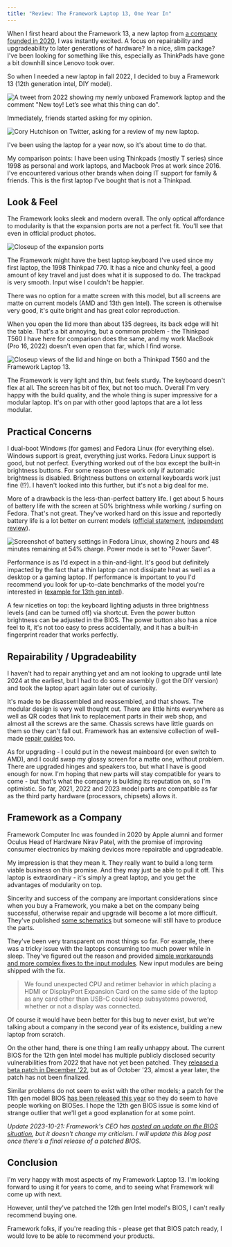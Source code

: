 ```yaml
---
title: "Review: The Framework Laptop 13, One Year In"
---
```


When I first heard about the Framework 13, a new laptop from [a company founded in 2020](https://frame.work), I was instantly excited. A focus on repairability and upgradeability to later generations of hardware? In a nice, slim package? I've been looking for something like this, especially as ThinkPads have gone a bit downhill since Lenovo took over.

So when I needed a new laptop in fall 2022, I decided to buy a Framework 13 (12th generation intel, DIY model).

![A tweet from 2022 showing my newly unboxed Framework laptop and the comment "New toy! Let’s see what this thing can do".](assets/framework-13-1-year/twitter-post.jpg)

Immediately, friends started asking for my opinion.

![Cory Hutchison on Twitter, asking for a review of my new laptop.](assets/framework-13-1-year/twitter-reply.png)

I've been using the laptop for a year now, so it's about time to do that.

My comparison points: I have been using Thinkpads (mostly T series) since 1998 as personal and work laptops, and Macbook Pros at work since 2016. I've encountered various other brands when doing IT support for family & friends. This is the first laptop I've bought that is not a Thinkpad.

## Look & Feel

The Framework looks sleek and modern overall. The only optical affordance to modularity is that the expansion ports are not a perfect fit. You'll see that even in official product photos.

![Closeup of the expansion ports](assets/framework-13-1-year/ports.jpeg)

The Framework might have the best laptop keyboard I've used since my first laptop, the 1998 Thinkpad 770. It has a nice and chunky feel, a good amount of key travel and just does what it is supposed to do. The trackpad is very smooth. Input wise I couldn't be happier.

There was no option for a matte screen with this model, but all screens are matte on current models (AMD and 13th gen Intel). The screen is otherwise very good, it's quite bright and has great color reproduction.

When you open the lid more than about 135 degrees, its back edge will hit the table. That's a bit annoying, but a common problem - the Thinkpad T560 I have here for comparison does the same, and my work MacBook (Pro 16, 2022) doesn't even open that far, which I find worse.

![Closeup views of the lid and hinge on both a Thinkpad T560 and the Framework Laptop 13.](assets/framework-13-1-year/lids.jpg)

The Framework is very light and thin, but feels sturdy. The keyboard doesn't flex at all. The screen has  bit of flex, but not too much. Overall I'm very happy with the build quality, and the whole thing is super impressive for a modular laptop. It's on par with other good laptops that are a lot less modular.

## Practical Concerns

I dual-boot Windows (for games) and Fedora Linux (for everything else). Windows support is great, everything just works. Fedora Linux support is good, but not perfect. Everything worked out of the box except the built-in brightness buttons. For some reason these work only if automatic brightness is disabled. Brightness buttons on external keyboards work just fine (!?). I haven't looked into this further, but it's not a big deal for me.

More of a drawback is the less-than-perfect battery life. I get about 5 hours of battery life with the screen at 50% brightness while working / surfing on Fedora. That's not great. They've worked hard on this issue and reportedly battery life is a lot better on current models ([official statement](https://frame.work/ca/en/blog/testing-the-battery-life-of-framework-laptop-13-13th-gen-intel-core), [independent review](https://www.tomshardware.com/reviews/framework-laptop-13-intel-2023)).

![Screenshot of battery settings in Fedora Linux, showing 2 hours and 48 minutes remaining at 54% charge. Power mode is set to "Power Saver".](assets/framework-13-1-year/battery-life.png)

Performance is as I'd expect in a thin-and-light. It's good but definitely impacted by the fact that a thin laptop can not dissipate heat as well as a desktop or a gaming laptop. If performance is important to you I'd recommend you look for up-to-date benchmarks of the model you're interested in ([example for 13th gen intel](https://www.pcgamer.com/framework-13-laptop-intel-core-i7-1370p-mainboard-review-benchmarks/)).

A few niceties on top: the keyboard lighting adjusts in three brightness levels (and can be turned off) via shortcut. Even the power button brightness can be adjusted in the BIOS. The power button also has a nice feel to it, it's not too easy to press accidentally, and it has a built-in fingerprint reader that works perfectly.

## Repairability / Upgradeability

I haven't had to repair anything yet and am not looking to upgrade until late 2024 at the earliest, but I had to do some assembly (I got the DIY version) and took the laptop apart again later out of curiosity. 

It's made to be disassembled and reassembled, and that shows. The modular design is very well thought out. There are little hints everywhere as well as QR codes that link to replacement parts in their web shop, and almost all the screws are the same. Chassis screws have little guards on them so they can't fall out. Framework has an extensive collection of well-made [repair guides](https://guides.frame.work/) too.

As for upgrading - I could put in the newest mainboard (or even switch to AMD), and I could swap my glossy screen for a matte one, without problem. There are upgraded hinges and speakers too, but what I have is good enough for now. I'm hoping that new parts will stay compatible for years to come - but that's what the company is building its reputation on, so I'm optimistic. So far, 2021, 2022 and 2023 model parts are compatible as far as the third party hardware (processors, chipsets) allows it.

## Framework as a Company

Framework Computer Inc was founded in 2020 by Apple alumni and former Oculus Head of Hardware Nirav Patel, with the promise of improving consumer electronics by making devices more repairable and upgradeable.

My impression is that they mean it. They really want to build a long term viable business on this promise. And they may just be able to pull it off. This laptop is extraordinary - it's simply a great laptop, and you get the advantages of modularity on top.

Sincerity and success of the company are important considerations since when you buy a Framework, you make a bet on the company being successful, otherwise repair and upgrade will become a lot more difficult. They've published [some schematics](https://github.com/FrameworkComputer/Framework-Laptop-13) but someone will still have to produce the parts.

They've been very transparent on most things so far. For example, there was a tricky issue with the laptops consuming too much power while in sleep. They've figured out the reason and provided [simple workarounds and more complex fixes to the input modules](https://frame.work/ca/en/blog/getting-ready-to-ship-13th-gen-and-announcing-power-saving-expansion-cards). New input modules are being shipped with the fix.

> We found unexpected CPU and retimer behavior in which placing a HDMI or DisplayPort Expansion Card on the same side of the laptop as any card other than USB-C could keep subsystems powered, whether or not a display was connected.

Of course it would have been better for this bug to never exist, but we're talking about a company in the second year of its existence, building a new laptop from scratch.

On the other hand, there is one thing I am really unhappy about. The current BIOS for the 12th gen Intel model has multiple publicly disclosed security vulnerabilities from 2022 that have not yet been patched. They [released a beta patch in December '22](https://community.frame.work/t/12th-gen-intel-core-bios-3-06-beta/25726), but as of October '23, almost a year later, the patch has not been finalized.

Similar problems do not seem to exist with the other models; a patch for the 11th gen model BIOS [has been released this year](https://community.frame.work/t/responded-11th-gen-intel-core-bios-3-17-release/25137) so they do seem to have people working on BIOSes. I hope the 12th gen BIOS issue is some kind of strange outlier that we'll get a good explanation for at some point.

*Update 2023-10-21: Framework's CEO has [posted an update on the BIOS situation](https://community.frame.work/t/12th-gen-intel-core-bios-3-06-beta/25726/370), but it doesn't change my criticism. I will update this blog post once there's a final release of a patched BIOS.*

## Conclusion

I'm very happy with most aspects of my Framework Laptop 13. I'm looking forward to using it for years to come, and to seeing what Framework will come up with next.

However, until they've patched the 12th gen Intel model's BIOS, I can't really recommend buying one.

Framework folks, if you're reading this - please get that BIOS patch ready, I would love to be able to recommend your products.
